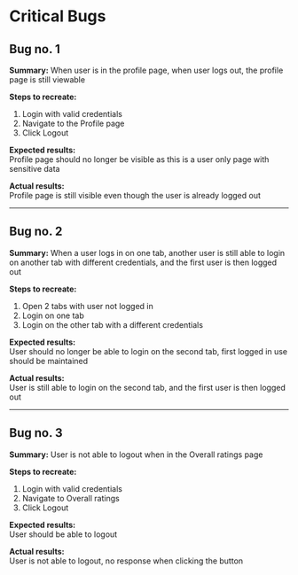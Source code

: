 # Critical Bugs
## Bug no. 1
**Summary:** When user is in the profile page, when user logs out, the profile page is still viewable

**Steps to recreate:** <br/>
1. Login with valid credentials
2. Navigate to the Profile page
3. Click Logout

**Expected results:** <br/>
Profile page should no longer be visible as this is a user only page with sensitive data

**Actual results:** <br/>
Profile page is still visible even though the user is already logged out

___
## Bug no. 2
**Summary:** When a user logs in on one tab, another user is still able to login on another tab with different credentials, and the first user is then logged out

**Steps to recreate:** <br/>
1. Open 2 tabs with user not logged in
2. Login on one tab
3. Login on the other tab with a different credentials

**Expected results:** <br/>
User should no longer be able to login on the second tab, first logged in use should be maintained

**Actual results:** <br/>
User is still able to login on the second tab, and the first user is then logged out

___
## Bug no. 3
**Summary:** User is not able to logout when in the Overall ratings page

**Steps to recreate:** <br/>
1. Login with valid credentials
2. Navigate to Overall ratings
3. Click Logout

**Expected results:** <br/>
User should be able to logout

**Actual results:** <br/>
User is not able to logout, no response when clicking the button